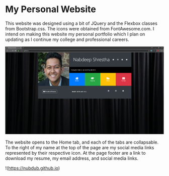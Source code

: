 # My Personal Website

This website was designed using a bit of JQuery and the Flexbox classes from Bootstrap.css. The icons were obtained from FontAwesome.com. I intend on making this website my personal portfolio which I plan on updating as I continue my college and professional careers.


![Alt website preview](img/screenshot.PNG)

The website opens to the Home tab, and each of the tabs are collapsable. To the right of my name at the top of the page are my social media links represented by their respective icon. At the page footer are a link to download my resume, my email address, and social media links.

!(https://nubdub.github.io)
